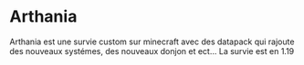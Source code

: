# Arthania

Arthania est une survie custom sur minecraft avec des datapack qui rajoute des nouveaux systémes, des nouveaux donjon et ect...
La survie est en 1.19 
